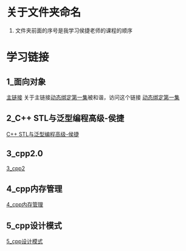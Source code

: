 # 关于文件夹命名
1. 文件夹前面的序号是我学习侯捷老师的课程的顺序



# 学习链接
## 1_面向对象
[主链接](https://www.bilibili.com/watchlater/#/BV1K4411974P/p1)
关于主链接[动态绑定第一集](https://www.bilibili.com/watchlater/#/BV1K4411974P/p32)被和谐，访问这个链接
[动态绑定第一集](https://www.bilibili.com/watchlater/#/BV1ft411T7n6/p19)

## 2_C++ STL与泛型编程高级-侯捷
[C++ STL与泛型编程高级-侯捷](https://www.bilibili.com/watchlater/#/BV1Yb411p7UK/p2)

## 3_cpp2.0
[3_cpp2](https://www.bilibili.com/watchlater/#/BV1p4411v7Dh/p1)

## 4_cpp内存管理
[4_cpp内存管理](https://www.bilibili.com/video/BV1it411g776)

## 5_cpp设计模式
[5_cpp设计模式](https://www.bilibili.com/watchlater/#/BV11t411V7vT/p2)